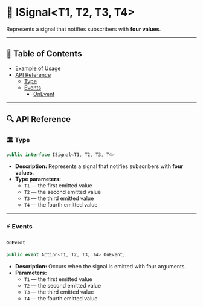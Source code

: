 # 🧩 ISignal&lt;T1, T2, T3, T4&gt;

Represents a signal that notifies subscribers with **four values**.

---


## 📑 Table of Contents

- [Example of Usage](#-example-of-usage)
- [API Reference](#-api-reference)
  - [Type](#-type)
  - [Events](#-events)
    - [OnEvent](#onevent)
  
---

## 🔍 API Reference

### 🏛️ Type <div id="-type"></div>

```csharp
public interface ISignal<T1, T2, T3, T4>
```

- **Description:** Represents a signal that notifies subscribers with **four values**.
- **Type parameters:**
    - `T1` — the first emitted value
    - `T2` — the second emitted value
    - `T3` — the third emitted value
    - `T4` — the fourth emitted value

---

### ⚡ Events

#### `OnEvent`

```csharp
public event Action<T1, T2, T3, T4> OnEvent;
```

- **Description:** Occurs when the signal is emitted with four arguments.
- **Parameters:**
  - `T1` — the first emitted value
  - `T2` — the second emitted value
  - `T3` — the third emitted value
  - `T4` — the fourth emitted value
  